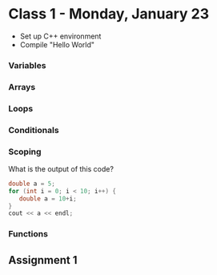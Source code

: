 # Class 1 - Monday, January 23

+ Set up C++ environment
+ Compile "Hello World"

### Variables

### Arrays

### Loops

### Conditionals

### Scoping

What is the output of this code?
```cpp
double a = 5;
for (int i = 0; i < 10; i++) {
   double a = 10+i;
}
cout << a << endl;
```

### Functions

## Assignment 1
